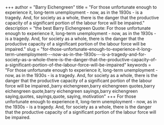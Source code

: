 +++
author = "Barry Eichengreen"
title = "For those unfortunate enough to experience it, long-term unemployment - now, as in the 1930s - is a tragedy. And, for society as a whole, there is the danger that the productive capacity of a significant portion of the labour force will be impaired."
description = "the best Barry Eichengreen Quote: For those unfortunate enough to experience it, long-term unemployment - now, as in the 1930s - is a tragedy. And, for society as a whole, there is the danger that the productive capacity of a significant portion of the labour force will be impaired."
slug = "for-those-unfortunate-enough-to-experience-it-long-term-unemployment---now-as-in-the-1930s---is-a-tragedy-and-for-society-as-a-whole-there-is-the-danger-that-the-productive-capacity-of-a-significant-portion-of-the-labour-force-will-be-impaired"
keywords = "For those unfortunate enough to experience it, long-term unemployment - now, as in the 1930s - is a tragedy. And, for society as a whole, there is the danger that the productive capacity of a significant portion of the labour force will be impaired.,barry eichengreen,barry eichengreen quotes,barry eichengreen quote,barry eichengreen sayings,barry eichengreen saying,quotes, sayings,quote, saying, motivation"
+++
For those unfortunate enough to experience it, long-term unemployment - now, as in the 1930s - is a tragedy. And, for society as a whole, there is the danger that the productive capacity of a significant portion of the labour force will be impaired.
